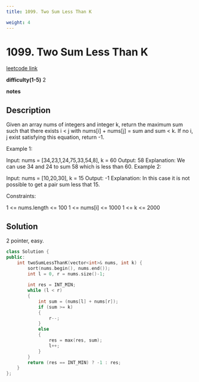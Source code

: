 ```yaml
---
title: 1099. Two Sum Less Than K

weight: 4
---
```

# 1099. Two Sum Less Than K
[leetcode link](https://leetcode.com/problems/two-sum-less-than-k/)

**difficulty(1-5)** 
2

**notes**   


## Description
Given an array nums of integers and integer k, return the maximum sum such that there exists i < j with nums[i] + nums[j] = sum and sum < k. If no i, j exist satisfying this equation, return -1.

 

Example 1:

Input: nums = [34,23,1,24,75,33,54,8], k = 60
Output: 58
Explanation: We can use 34 and 24 to sum 58 which is less than 60.
Example 2:

Input: nums = [10,20,30], k = 15
Output: -1
Explanation: In this case it is not possible to get a pair sum less that 15.
 

Constraints:

1 <= nums.length <= 100
1 <= nums[i] <= 1000
1 <= k <= 2000

## Solution
2 pointer, easy.

```c++
class Solution {
public:
    int twoSumLessThanK(vector<int>& nums, int k) {
        sort(nums.begin(), nums.end());
        int l = 0, r = nums.size()-1;
        
        int res = INT_MIN;
        while (l < r)
        {
            int sum = (nums[l] + nums[r]);
            if (sum >= k)
            {
                r--;
            }
            else
            {
                res = max(res, sum);
                l++;
            }            
        }
        return (res == INT_MIN) ? -1 : res;
    }
};
```


